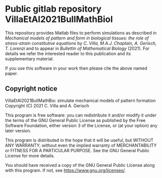 # Public gitlab repository VillaEtAl2021BullMathBiol

This repository provides Matlab files to perform simulations as described in
*Mechanical models of pattern and form in biological tissues: the role of stress-strain constitutive equations*
by *C. Villa, M.A.J. Chaplain, A. Gerisch, T. Lorenzi*
and to appear in *Bullettin of Mathematical Biology* (2021).
For details we refer the interested reader to this publication and its supplementary material.

If you use this software in your work then please cite the above named paper.

## Copyright notice

VillaEtAl2021BullMathBio: simulate mechanical models of pattern formation   
Copyright (C) 2021 C. Villa and A. Gerisch

This program is free software: you can redistribute it and/or modify
it under the terms of the GNU General Public License as published by
the Free Software Foundation, either version 3 of the License, or
(at your option) any later version.

This program is distributed in the hope that it will be useful,
but WITHOUT ANY WARRANTY; without even the implied warranty of
MERCHANTABILITY or FITNESS FOR A PARTICULAR PURPOSE.  See the
GNU General Public License for more details.

You should have received a copy of the GNU General Public License
along with this program.  If not, see <https://www.gnu.org/licenses/>.
